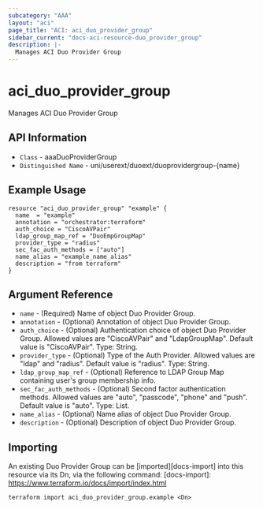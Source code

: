 ```yaml
---
subcategory: "AAA"
layout: "aci"
page_title: "ACI: aci_duo_provider_group"
sidebar_current: "docs-aci-resource-duo_provider_group"
description: |-
  Manages ACI Duo Provider Group
---
```


# aci_duo_provider_group #
Manages ACI Duo Provider Group

## API Information ##
* `Class` - aaaDuoProviderGroup
* `Distinguished Name` - uni/userext/duoext/duoprovidergroup-{name}

## Example Usage ##
```hcl
resource "aci_duo_provider_group" "example" {
  name  = "example"
  annotation = "orchestrator:terraform"
  auth_choice = "CiscoAVPair"
  ldap_group_map_ref = "DuoEmpGroupMap"
  provider_type = "radius"
  sec_fac_auth_methods = ["auto"]
  name_alias = "example_name_alias"
  description = "from terraform"
}
```

## Argument Reference ##
* `name` - (Required) Name of object Duo Provider Group.
* `annotation` - (Optional) Annotation of object Duo Provider Group.
* `auth_choice` - (Optional) Authentication choice of object Duo Provider Group. Allowed values are "CiscoAVPair" and "LdapGroupMap". Default value is "CiscoAVPair". Type: String.
* `provider_type` - (Optional) Type of the Auth Provider. Allowed values are "ldap" and "radius". Default value is "radius". Type: String.
* `ldap_group_map_ref` - (Optional) Reference to LDAP Group Map containing user's group membership info.
* `sec_fac_auth_methods` - (Optional) Second factor authentication methods. Allowed values are "auto", "passcode", "phone" and "push". Default value is "auto". Type: List.
* `name_alias` - (Optional) Name alias of object Duo Provider Group.
* `description` - (Optional) Description of object Duo Provider Group.


## Importing ##
An existing Duo Provider Group can be [imported][docs-import] into this resource via its Dn, via the following command:
[docs-import]: https://www.terraform.io/docs/import/index.html


```
terraform import aci_duo_provider_group.example <Dn>
```